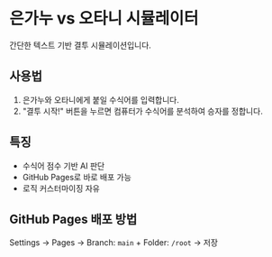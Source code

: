 # 은가누 vs 오타니 시뮬레이터

간단한 텍스트 기반 결투 시뮬레이션입니다.

## 사용법
1. 은가누와 오타니에게 붙일 수식어를 입력합니다.  
2. "결투 시작!" 버튼을 누르면 컴퓨터가 수식어를 분석하여 승자를 정합니다.

## 특징
- 수식어 점수 기반 AI 판단
- GitHub Pages로 바로 배포 가능
- 로직 커스터마이징 자유

## GitHub Pages 배포 방법
Settings → Pages → Branch: `main` + Folder: `/root` → 저장
